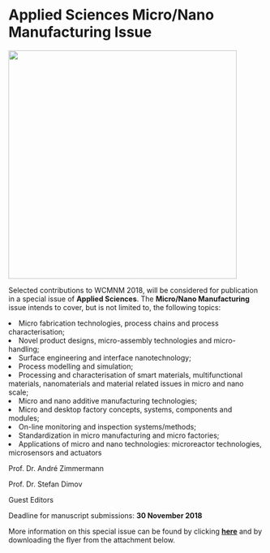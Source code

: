 # Applied Sciences Micro/Nano Manufacturing Issue

<img src="http://www.mdpi.com/img/journals/applsci-logo.png?1693b1ae19024e2e" width="450px">

Selected contributions to WCMNM 2018, will be considered for publication in a special issue of **Applied Sciences**. The **Micro/Nano Manufacturing** issue intends to cover, but is not limited to, the following topics: 

<li> Micro fabrication technologies, process chains and process characterisation;
<li> Novel product designs, micro-assembly technologies and micro-handling;
<li> Surface engineering and interface nanotechnology;
<li> Process modelling and simulation;
<li> Processing and characterisation of smart materials, multifunctional materials, nanomaterials and material related issues in micro and nano scale;
<li> Micro and nano additive manufacturing technologies;
<li> Micro and desktop factory concepts, systems, components and modules;
<li> On-line monitoring and inspection systems/methods;
<li> Standardization in micro manufacturing and micro factories;
<li> Applications of micro and nano technologies: microreactor technologies, microsensors and actuators





Prof. Dr. André Zimmermann

Prof. Dr. Stefan Dimov

Guest Editors

Deadline for manuscript submissions: **30 November 2018**

More information on this special issue can be found by clicking [**here**](http://www.mdpi.com/journal/applsci/special_issues/Micro-Nano_Manufacturing) and by downloading the flyer from the attachment below.